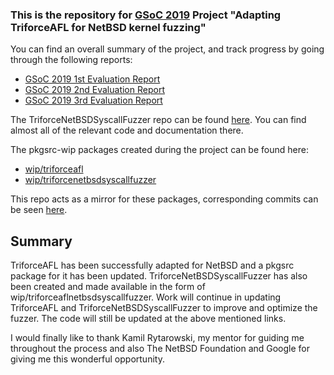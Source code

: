 ### This is the repository for [GSoC 2019](https://summerofcode.withgoogle.com/projects/#5347867449884672) Project "Adapting TriforceAFL for NetBSD kernel fuzzing"

You can find an overall summary of the project, and track progress by going through the following reports:
- [GSoC 2019 1st Evaluation Report](http://blog.netbsd.org/tnf/entry/adapting_triforceafl_for_netbsd_part)
- [GSoC 2019 2nd Evaluation Report](http://blog.netbsd.org/tnf/entry/adapting_triforceafl_for_netbsd_part1)
- [GSoC 2019 3rd Evaluation Report](http://blog.netbsd.org/tnf/entry/adapting_triforceafl_for_netbsd_part2)

The TriforceNetBSDSyscallFuzzer repo can be found [here](https://github.com/akulpillai/TriforceNetBSDSyscallFuzzer). You can find almost all of the relevant code and documentation there.

The pkgsrc-wip packages created during the project can be found here:
 - [wip/triforceafl](http://pkgsrc.se/wip/triforceafl)
 - [wip/triforcenetbsdsyscallfuzzer](http://pkgsrc.se/wip/triforcenetbsdsyscallfuzzer)

This repo acts as a mirror for these packages, corresponding commits can be seen [here](https://github.com/akulpillai/pkgsrc-wip/commits?author=vish-akul).

## Summary

TriforceAFL has been successfully adapted for NetBSD and a pkgsrc package for it has been updated. 
TriforceNetBSDSyscallFuzzer has also been created and made available in the form of wip/triforceaflnetbsdsyscallfuzzer.
Work will continue in updating TriforceAFL and TriforceNetBSDSyscallFuzzer to improve and optimize the fuzzer. The code will still be updated at the above mentioned links.

I would finally like to thank Kamil Rytarowski, my mentor for guiding me throughout the process and also The NetBSD Foundation and Google for giving me this wonderful opportunity.
